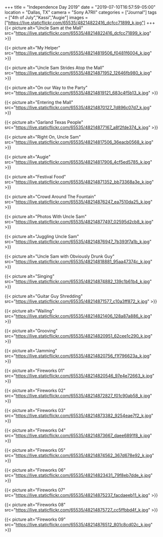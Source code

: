 +++
title = "Independence Day 2019"
date = "2019-07-10T16:57:59-05:00"
location = "Dallas, TX"
camera = "Sony A7RII"
categories = ["Journal"]
tags = ["4th of July","Kassi","Augie"]
images = ["https://live.staticflickr.com/65535/48214822416_dcfcc71899_k.jpg"]
+++
{{< picture alt="Uncle Sam at the Mall" src="https://live.staticflickr.com/65535/48214822416_dcfcc71899_k.jpg" >}}
<!--more-->

{{< picture alt="My Helper" src="https://live.staticflickr.com/65535/48214819506_f0481f6004_k.jpg" >}}

{{< picture alt="Uncle Sam Strides Atop the Mall" src="https://live.staticflickr.com/65535/48214871952_12646fb980_k.jpg" >}}

{{< picture alt="On our Way to the Party" src="https://live.staticflickr.com/65535/48214819121_683c4f5b13_k.jpg" >}}

{{< picture alt="Entering the Mall" src="https://live.staticflickr.com/65535/48214870127_7d896c07d7_k.jpg" >}}

{{< picture alt="Garland Texas People" src="https://live.staticflickr.com/65535/48214877167_a8f2fde374_k.jpg" >}}

{{< picture alt="Right On, Uncle Sam" src="https://live.staticflickr.com/65535/48214817506_36eacb0568_k.jpg" >}}

{{< picture alt="Augie" src="https://live.staticflickr.com/65535/48214817906_4cf5ed5785_k.jpg" >}}

{{< picture alt="Festival Food" src="https://live.staticflickr.com/65535/48214871352_bb73368a3e_k.jpg" >}}

{{< picture alt="Crowd Around The Fountain" src="https://live.staticflickr.com/65535/48214876247_ea7510da25_k.jpg" >}}

{{< picture alt="Photos With Uncle Sam" src="https://live.staticflickr.com/65535/48214877497_02595d2cb8_k.jpg" >}}

{{< picture alt="Juggling Uncle Sam" src="https://live.staticflickr.com/65535/48214876947_7b393f7a1b_k.jpg" >}}

{{< picture alt="Uncle Sam with Obviously Drunk Guy" src="https://live.staticflickr.com/65535/48214818881_95aa47374c_k.jpg" >}}

{{< picture alt="Singing" src="https://live.staticflickr.com/65535/48214874882_139c1b61b4_k.jpg" >}}

{{< picture alt="Guitar Guy Shredding" src="https://live.staticflickr.com/65535/48214871577_c10a3ff872_k.jpg" >}}

{{< picture alt="Wailing" src="https://live.staticflickr.com/65535/48214821406_128a87a886_k.jpg" >}}

{{< picture alt="Grooving" src="https://live.staticflickr.com/65535/48214820951_62cee1c290_k.jpg" >}}

{{< picture alt="Jamming" src="https://live.staticflickr.com/65535/48214820756_f1f796623a_k.jpg" >}}

{{< picture alt="Fireworks 01" src="https://live.staticflickr.com/65535/48214820546_97e4e72663_k.jpg" >}}

{{< picture alt="Fireworks 02" src="https://live.staticflickr.com/65535/48214872827_f01c90ab58_k.jpg" >}}

{{< picture alt="Fireworks 03" src="https://live.staticflickr.com/65535/48214873382_9254eae7f2_k.jpg" >}}

{{< picture alt="Fireworks 04" src="https://live.staticflickr.com/65535/48214873667_daee6891f8_k.jpg" >}}

{{< picture alt="Fireworks 05" src="https://live.staticflickr.com/65535/48214874562_367d678e92_k.jpg" >}}

{{< picture alt="Fireworks 06" src="https://live.staticflickr.com/65535/48214823431_79f8eb7dde_k.jpg" >}}

{{< picture alt="Fireworks 07" src="https://live.staticflickr.com/65535/48214875237_facdaeeb11_k.jpg" >}}

{{< picture alt="Fireworks 08" src="https://live.staticflickr.com/65535/48214875727_cc5ffbbd4f_k.jpg" >}}

{{< picture alt="Fireworks 09" src="https://live.staticflickr.com/65535/48214876512_801c8cd02c_k.jpg" >}}
